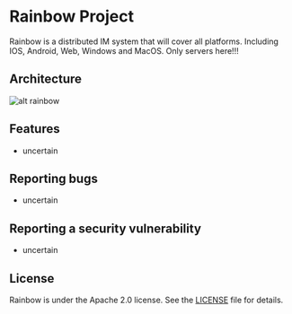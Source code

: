# Rainbow Project
Rainbow is a distributed IM system that will cover all platforms. Including IOS, Android, Web, Windows and MacOS. Only servers here!!!

## Architecture
![alt rainbow](https://ibbbb.oss-cn-beijing.aliyuncs.com/20-5/rainbow.png)



## Features

- uncertain

## Reporting bugs

- uncertain

## Reporting a security vulnerability

- uncertain

## License
Rainbow is under the Apache 2.0 license. See the [LICENSE](https://github.com/RainbowRW2/rainbow/blob/master/LICENSE) file for details.
